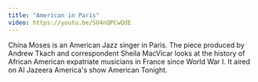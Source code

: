 ```yaml
---
title: "American in Paris"
video: https://youtu.be/SU4nQPCwQdE
---
```


China Moses is an American Jazz singer in Paris.  The piece produced by Andrew Tkach and correspondent Sheila MacVicar looks at the history of African American expatriate musicians in France since World War I.  It aired on Al Jazeera America's show American Tonight.
